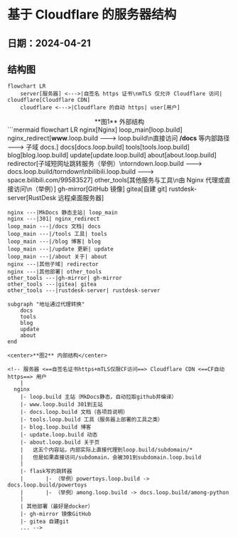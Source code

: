 # 基于 Cloudflare 的服务器结构
日期：2024-04-21
 ---
## 结构图

```mermaid
flowchart LR
    server[服务器] <--->|自签名 https 证书\nmTLS 仅允许 Cloudflare 访问| cloudflare[Cloudflare CDN]
    cloudflare <--->|Cloudflare 的自动 https| user[用户]
```
<center>**图1** 外部结构</center>
```mermaid
flowchart LR
    nginx[Nginx]
    loop_main[loop.build]
    nginx_redirect[<b>www</b>.loop.build 🡒 loop.build\n直接访问 <b>/docs</b> 等内部路径 🡒 子域 docs.]
    docs[docs.loop.build]
    tools[tools.loop.build]
    blog[blog.loop.build]
    update[update.loop.build]
    about[about.loop.build]
    redirector[子域短网址跳转服务（举例）\ntorndown.loop.build 🡒 docs.loop.build/torndown\nbilibili.loop.build 🡒 space.bilibili.com/99583527]
    other_tools[其他服务与工具\n由 Nginx 代理或直接访问\n（举例）]
    gh-mirror[GitHub 镜像]
    gitea[自建 git]
    rustdesk-server[RustDesk 远程桌面服务器]

    nginx ---|MkDocs 静态主站| loop_main
    nginx ---|301| nginx_redirect
    loop_main ---|/docs 文档| docs
    loop_main ---|/tools 工具| tools
    loop_main ---|/blog 博客| blog
    loop_main ---|/update 更新| update
    loop_main ---|/about 关于| about
    nginx ---|其他子域| redirector
    nginx ---|其他部署| other_tools
    other_tools ---|gh-mirror| gh-mirror
    other_tools ---|gitea| gitea
    other_tools ---|rustdesk-server| rustdesk-server

    subgraph "地址通过代理转换"
        docs
        tools
        blog
        update
        about
    end
```
<center>**图2** 内部结构</center>

<!-- 服务器 <==自签名证书https+mTLS仅限CF访问==> Cloudflare CDN <==CF自动https==> 用户
    |
  nginx
    |- loop.build 主站（MkDocs静态，自动拉取github并编译）
    |- www.loop.build 301到主站
    |- docs.loop.build 文档（各项目说明）
    |- tools.loop.build 工具（服务器上部署的工具之类）
    |- blog.loop.build 博客
    |- update.loop.build 动态
    |- about.loop.build 关于页
    |   这五个内容站，内部实际上直接代理到loop.build/subdomain/*
    |   但是如果直接访问/subdomain，会被301到subdomain.loop.build
    |
    |- flask写的跳转器
    |       |- （举例）powertoys.loop.build -> docs.loop.build/powertoys
    |       |- （举例）among.loop.build -> docs.loop.build/among-python
    |
    | 其他部署（最好是docker）
    |- gh-mirror 镜像GitHub
    |- gitea 自建git
    ... -->
